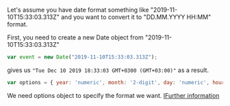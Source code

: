 Let's assume you have date format something like "2019-11-10T15:33:03.313Z" and you want to convert it to "DD.MM.YYYY HH:MM" format.

First, you need to create a new Date object from "2019-11-10T15:33:03.313Z"
```javascript
var event = new Date("2019-11-10T15:33:03.313Z"); 
```
gives us ```"Tue Dec 10 2019 18:33:03 GMT+0300 (GMT+03:00)"``` as a result. 

```javascript 
var options = { year: 'numeric', month: '2-digit', day: 'numeric', hour:"numeric", minute:"numeric"};
```
We need options object to specify the format we want. [IFurther information](https://developer.mozilla.org/en-US/docs/Web/JavaScript/Reference/Global_Objects/Date/toLocaleDateString)

